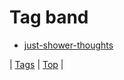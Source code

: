 <!--
title: Tag band
date: 2020-06-28T15:26:58.664Z
tags:
-->
# Tag band

 * [just-shower-thoughts](132328378269.md)

| [Tags](tags.md) | [Top](index.md) |
